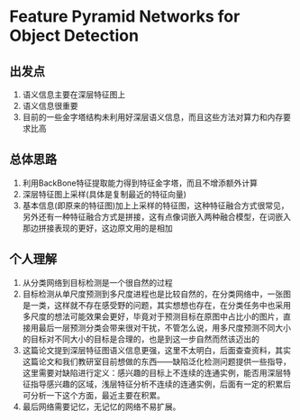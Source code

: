 # Feature Pyramid Networks for Object Detection

## 出发点

1. 语义信息主要在深层特征图上
2. 语义信息很重要
3. 目前的一些金字塔结构未利用好深层语义信息，而且这些方法对算力和内存要求比高

## 总体思路

1. 利用BackBone特征提取能力得到特征金字塔，而且不增添额外计算
2. 深层特征图上采样(具体是复制最近的特征向量)
3. 基本信息(即原来的特征图)加上上采样的特征图，这种特征融合方式很常见，另外还有一种特征融合方式是拼接，这有点像词嵌入两种融合模型，在词嵌入那边拼接表现的更好，这边原文用的是相加

## 个人理解

1. 从分类网络到目标检测是一个很自然的过程
2. 目标检测从单尺度预测到多尺度进程也是比较自然的，在分类网络中，一张图是一类，这样就不存在感受野的问题，其实想想也存在，在分类任务中也采用多尺度的想法可能效果会更好，毕竟对于预测目标在原图中占比小的图片，直接用最后一层预测分类会带来很对干扰，不管怎么说，用多尺度预测不同大小的目标对不同大小的目标是合理的，也是到这一步自然而然该迈出的
3. 这篇论文提到深层特征图语义信息更强，这里不太明白，后面查查资料，其实这篇论文和我们教研室目前想做的东西——缺陷泛化检测问题提供一些指导，这里需要对缺陷进行定义：感兴趣的目标上不连续的连通实例，能否用深层特征指导感兴趣的区域，浅层特征分析不连续的连通实例，后面有一定的积累后可分析一下这个方面，最近主要在积累。
4. 最后网络需要记忆，无记忆的网络不易扩展。